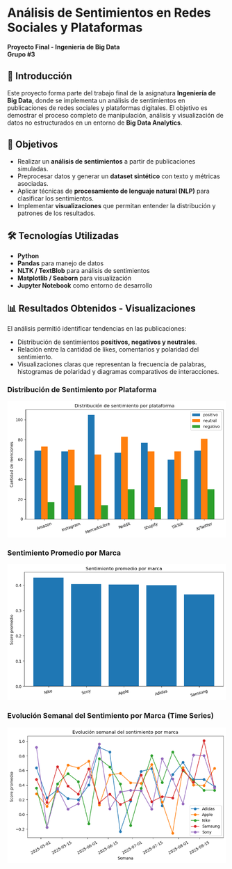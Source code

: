 # Análisis de Sentimientos en Redes Sociales y Plataformas  

**Proyecto Final - Ingeniería de Big Data**  
**Grupo #3**  

## 📌 Introducción  
Este proyecto forma parte del trabajo final de la asignatura **Ingeniería de Big Data**, donde se implementa un análisis de sentimientos en publicaciones de redes sociales y plataformas digitales. El objetivo es demostrar el proceso completo de manipulación, análisis y visualización de datos no estructurados en un entorno de **Big Data Analytics**.  

## 🎯 Objetivos  
- Realizar un **análisis de sentimientos** a partir de publicaciones simuladas.  
- Preprocesar datos y generar un **dataset sintético** con texto y métricas asociadas.  
- Aplicar técnicas de **procesamiento de lenguaje natural (NLP)** para clasificar los sentimientos.  
- Implementar **visualizaciones** que permitan entender la distribución y patrones de los resultados.  

## 🛠️ Tecnologías Utilizadas  
- **Python**  
- **Pandas** para manejo de datos  
- **NLTK / TextBlob** para análisis de sentimientos  
- **Matplotlib / Seaborn** para visualización  
- **Jupyter Notebook** como entorno de desarrollo  

## 📊 Resultados Obtenidos - Visualizaciones
El análisis permitió identificar tendencias en las publicaciones:  
- Distribución de sentimientos **positivos, negativos y neutrales**.  
- Relación entre la cantidad de likes, comentarios y polaridad del sentimiento.  
- Visualizaciones claras que representan la frecuencia de palabras, histogramas de polaridad y diagramas comparativos de interacciones.  

### Distribución de Sentimiento por Plataforma

![Ex1](./assets/plt1.png)

### Sentimiento Promedio por Marca

![Ex2](./assets/plt2.png)

### Evolución Semanal del Sentimiento por Marca (Time Series)

![Ex3](./assets/plt3.png)